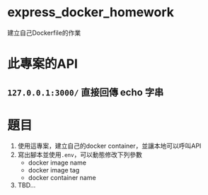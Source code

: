 # express_docker_homework
建立自己Dockerfile的作業

# 此專案的API
## `127.0.0.1:3000/` 直接回傳 echo 字串

# 題目
1. 使用這專案，建立自己的docker container，並讓本地可以呼叫API
2. 寫出腳本並使用`.env`，可以動態修改下列參數
    - docker image name
    - docker image tag
    - docker container name
3. TBD...
